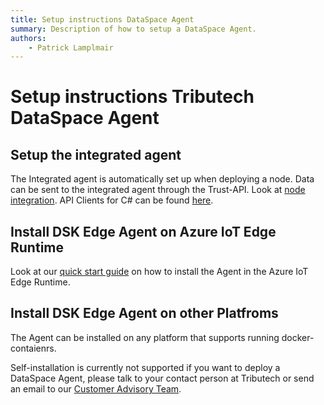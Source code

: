 ```yaml
---
title: Setup instructions DataSpace Agent
summary: Description of how to setup a DataSpace Agent.
authors:
    - Patrick Lamplmair
---
```


# Setup instructions Tributech DataSpace Agent

## Setup the integrated agent

The Integrated agent is automatically set up when deploying a node. Data can be sent to the integrated agent through the Trust-API. Look at [node integration](../../integration/node-api/overview.md). API Clients for C# can be found [here](https://github.com/tributech-solutions/tributech-dsk-api-clients).

## Install DSK Edge Agent on Azure IoT Edge Runtime

Look at our [quick start guide](../../quickstart/overview.md) on how to install the Agent in the Azure IoT Edge Runtime. 

## Install DSK Edge Agent on other Platfroms

The Agent can be installed on any platform that supports running docker-contaienrs. 

Self-installation is currently not supported if you want to deploy a DataSpace Agent, please talk to your contact person at Tributech or send an email to our [Customer Advisory Team](https://www.tributech.io/about-us/).

